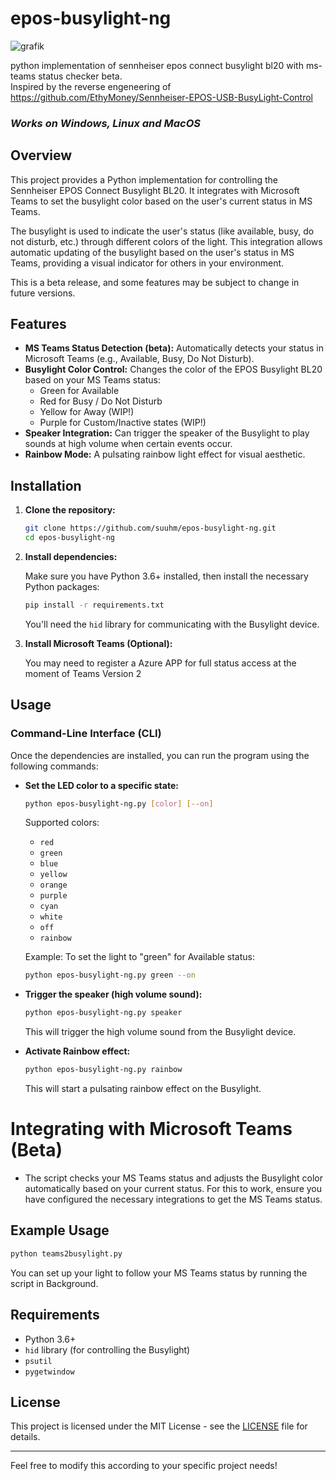 # epos-busylight-ng

![grafik](https://github.com/user-attachments/assets/06080bde-8963-4066-98bc-efa04ef6084b)


python implementation of sennheiser epos connect busylight bl20 with ms-teams status checker beta.  
Inspired by the reverse engeneering of https://github.com/EthyMoney/Sennheiser-EPOS-USB-BusyLight-Control


### ***Works on Windows, Linux and MacOS***

## Overview

This project provides a Python implementation for controlling the Sennheiser EPOS Connect Busylight BL20. It integrates with Microsoft Teams to set the busylight color based on the user's current status in MS Teams.

The busylight is used to indicate the user's status (like available, busy, do not disturb, etc.) through different colors of the light. This integration allows automatic updating of the busylight based on the user's status in MS Teams, providing a visual indicator for others in your environment.

This is a beta release, and some features may be subject to change in future versions.

## Features

- **MS Teams Status Detection (beta):** Automatically detects your status in Microsoft Teams (e.g., Available, Busy, Do Not Disturb).
- **Busylight Color Control:** Changes the color of the EPOS Busylight BL20 based on your MS Teams status:
  - Green for Available
  - Red for Busy / Do Not Disturb
  - Yellow for Away (WIP!)
  - Purple for Custom/Inactive states (WIP!)
- **Speaker Integration:** Can trigger the speaker of the Busylight to play sounds at high volume when certain events occur.
- **Rainbow Mode:** A pulsating rainbow light effect for visual aesthetic.
  
## Installation

1. **Clone the repository:**

   ```bash
   git clone https://github.com/suuhm/epos-busylight-ng.git
   cd epos-busylight-ng
   ```

2. **Install dependencies:**

   Make sure you have Python 3.6+ installed, then install the necessary Python packages:

   ```bash
   pip install -r requirements.txt
   ```

   You'll need the `hid` library for communicating with the Busylight device.

3. **Install Microsoft Teams (Optional):**

   You may need to register a Azure APP for full status access at the moment of Teams Version 2

## Usage

### Command-Line Interface (CLI)

Once the dependencies are installed, you can run the program using the following commands:

- **Set the LED color to a specific state:**

   ```bash
   python epos-busylight-ng.py [color] [--on]
   ```

   Supported colors:
   - `red`
   - `green`
   - `blue`
   - `yellow`
   - `orange`
   - `purple`
   - `cyan`
   - `white`
   - `off`
   - `rainbow`

   Example: To set the light to "green" for Available status:

   ```bash
   python epos-busylight-ng.py green --on
   ```

- **Trigger the speaker (high volume sound):**

   ```bash
   python epos-busylight-ng.py speaker
   ```

   This will trigger the high volume sound from the Busylight device.

- **Activate Rainbow effect:**

   ```bash
   python epos-busylight-ng.py rainbow
   ```

   This will start a pulsating rainbow effect on the Busylight.

# Integrating with Microsoft Teams (Beta)

- The script checks your MS Teams status and adjusts the Busylight color automatically based on your current status. For this to work, ensure you have configured the necessary integrations to get the MS Teams status.

## Example Usage

```bash
python teams2busylight.py
```

You can set up your light to follow your MS Teams status by running the script in Background.


## Requirements

- Python 3.6+
- `hid` library (for controlling the Busylight)
- `psutil`
- `pygetwindow`


## License

This project is licensed under the MIT License - see the [LICENSE](LICENSE) file for details.

---

Feel free to modify this according to your specific project needs!
